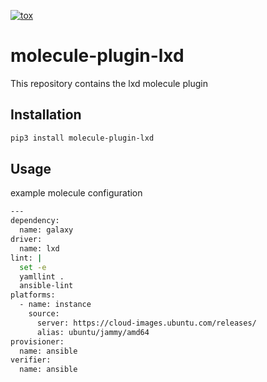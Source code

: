 [![tox](https://github.com/phlpdtrt/molecule-plugin-lxd/actions/workflows/tox.yml/badge.svg)](https://github.com/phlpdtrt/molecule-plugin-lxd/actions/workflows/tox.yml)

# molecule-plugin-lxd

This repository contains the lxd molecule plugin


## Installation

```bash
pip3 install molecule-plugin-lxd
```


## Usage

example molecule configuration

```bash
---
dependency:
  name: galaxy
driver:
  name: lxd
lint: |
  set -e
  yamllint .
  ansible-lint
platforms:
  - name: instance
    source:
      server: https://cloud-images.ubuntu.com/releases/
      alias: ubuntu/jammy/amd64
provisioner:
  name: ansible
verifier:
  name: ansible
```